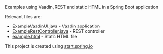 Examples using Vaadin, REST and static HTML in a Spring Boot application

Relevant files are:
* [ExampleVaadinUI.java](src/main/java/com/example/vaadinspringbootdemo/ExampleVaadinUI.java) - Vaadin application
* [ExampleRestController.java](src/main/java/com/example/vaadinspringbootdemo/ExampleRestController.java) - REST controller
* [example.html](src/main/resources/static/example.html) - Static HTML file

This project is created using [start.spring.io](http://start.spring.io)

